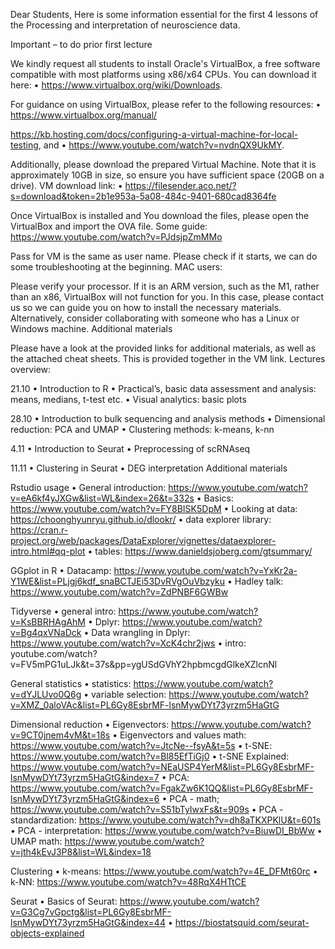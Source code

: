 Dear Students,
Here is some information essential for the first 4 lessons of the Processing and interpretation of neuroscience data.

Important – to do prior first lecture

We kindly request all students to install Oracle's VirtualBox, a free software compatible with most platforms using x86/x64 CPUs. You can download it here: 
•	https://www.virtualbox.org/wiki/Downloads. 

For guidance on using VirtualBox, please refer to the following resources: 
•	https://www.virtualbox.org/manual/

https://kb.hosting.com/docs/configuring-a-virtual-machine-for-local-testing, and 
•	https://www.youtube.com/watch?v=nvdnQX9UkMY. 

Additionally, please download the prepared Virtual Machine. Note that it is approximately 10GB in size, so ensure you have sufficient space (20GB on a drive). VM download link:
•	https://filesender.aco.net/?s=download&token=2b1e953a-5a08-484c-9401-680cad8364fe

Once VirtualBox is installed and You download the files, please open the VirtualBox and import the OVA file.
Some guide: https://www.youtube.com/watch?v=PJdsjpZmMMo

Pass for VM is the same as user name. Please check if it starts, we can do some troubleshooting at the beginning.
MAC users:

Please verify your processor. If it is an ARM version, such as the M1, rather than an x86, VirtualBox will not function for you. In this case, please contact us so we can guide you on how to install the necessary materials. Alternatively, consider collaborating with someone who has a Linux or Windows machine.
Additional materials

Please have a look at the provided links for additional materials, as well as the attached cheat sheets. This is provided together in the VM link.
Lectures overview:

21.10
•	Introduction to R
•	Practical’s, basic data assessment and analysis: means, medians, t-test etc.
•	Visual analytics: basic plots

28.10
•	Introduction to bulk sequencing and analysis methods
•	Dimensional reduction: PCA and UMAP 
•	Clustering methods: k-means, k-nn

4.11
•	Introduction to Seurat
•	Preprocessing of scRNAseq

11.11
•	Clustering in Seurat 
•	DEG interpretation
Additional materials 

Rstudio usage
•	General introduction: https://www.youtube.com/watch?v=eA6kf4yJXGw&list=WL&index=26&t=332s
•	Basics: https://www.youtube.com/watch?v=FY8BISK5DpM
•	Looking at data: https://choonghyunryu.github.io/dlookr/
•	data explorer library: https://cran.r-project.org/web/packages/DataExplorer/vignettes/dataexplorer-intro.html#qq-plot
•	tables: https://www.danieldsjoberg.com/gtsummary/

GGplot in R
•	Datacamp: https://www.youtube.com/watch?v=YxKr2a-Y1WE&list=PLjgj6kdf_snaBCTJEi53DvRVgOuVbzyku
•	Hadley talk: https://www.youtube.com/watch?v=ZdPNBF6GWBw

Tidyverse
•	general intro: https://www.youtube.com/watch?v=KsBBRHAgAhM
•	Dplyr: https://www.youtube.com/watch?v=Bg4qxVNaDck
•	Data wrangling in Dplyr: https://www.youtube.com/watch?v=XcK4chr2jws
•	intro: youtube.com/watch?v=FV5mPG1uLJk&t=37s&pp=ygUSdGVhY2hpbmcgdGlkeXZlcnNl

General statistics
•	statistics: https://www.youtube.com/watch?v=dYJLUvo0Q6g
•	variable selection: https://www.youtube.com/watch?v=XMZ_0aloVAc&list=PL6Gy8EsbrMF-lsnMywDYt73yrzm5HaGtG

Dimensional reduction
•	Eigenvectors: https://www.youtube.com/watch?v=9CT0jnem4vM&t=18s
•	Eigenvectors and values math: https://www.youtube.com/watch?v=JtcNe--fsyA&t=5s
•	t-SNE: https://www.youtube.com/watch?v=Bl85EfTiGj0
•	t-SNE Explained: https://www.youtube.com/watch?v=NEaUSP4YerM&list=PL6Gy8EsbrMF-lsnMywDYt73yrzm5HaGtG&index=7
•	PCA: https://www.youtube.com/watch?v=FgakZw6K1QQ&list=PL6Gy8EsbrMF-lsnMywDYt73yrzm5HaGtG&index=6
•	PCA - math; https://www.youtube.com/watch?v=S51bTyIwxFs&t=909s
•	PCA - standardization: https://www.youtube.com/watch?v=dh8aTKXPKlU&t=601s
•	PCA - interpretation: https://www.youtube.com/watch?v=BiuwDI_BbWw
•	UMAP math: https://www.youtube.com/watch?v=jth4kEvJ3P8&list=WL&index=18

Clustering
•	k-means: https://www.youtube.com/watch?v=4E_DFMt60rc
•	k-NN: https://www.youtube.com/watch?v=48RqX4HTtCE

Seurat
•	Basics of Seurat: https://www.youtube.com/watch?v=G3Cg7vGpctg&list=PL6Gy8EsbrMF-lsnMywDYt73yrzm5HaGtG&index=44
•	https://biostatsquid.com/seurat-objects-explained


